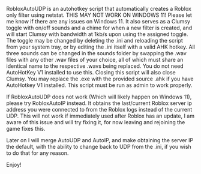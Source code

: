 RobloxAutoUDP is an autohotkey script that automatically creates a Roblox only filter using netstat.
THIS MAY NOT WORK ON WINDOWS 11!
Please let me know if there are any issues on Windows 11.
It also serves as a Clumsy toggle with on/off sounds and a chime for when a new filter is created, and will start Clumsy with bandwidth at 1kb/s upon using the assigned toggle. 
The toggle may be changed by deleting the .ini and reloading the script from your system tray, or by editing the .ini itself with a valid AHK hotkey. 
All three sounds can be changed in the sounds folder by swapping the .wav files with any other .wav files of your choice, all of which must share an identical name to the respective .wavs being replaced. 
You do not need AutoHotKey V1 installed to use this. Closing this script will also close Clumsy. 
You may replace the .exe with the provided source .ahk if you have AutoHotkey V1 installed. 
This script must be run as admin to work properly.

If RobloxAutoUDP does not work (Which will likely happen on Windows 11), please try RobloxAutoIP instead. 
It obtains the last/current Roblox server ip address you were connected to from the Roblox logs instead of the current UDP. 
This will not work if immediately used after Roblox has an update, I am aware of this issue and will try fixing it, for now leaving and rejoining the game fixes this. 

Later on I will merge AutoUDP and AutoIP, and make obtaining the server IP the default, with the ability to change back to UDP from the .ini, if you wish to do that for any reason.

Enjoy!
